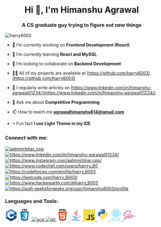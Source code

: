 <h1 align="center">Hi 👋, I'm Himanshu Agrawal</h1>
<h3 align="center">A CS graduate guy trying to figure out new things</h3>

<p align="left"> <img src="https://komarev.com/ghpvc/?username=harry6003&label=Profile%20views&color=0e75b6&style=flat" alt="harry6003" /> </p>

- 🔭 I’m currently working on **Frontend Development (React)**

- 🌱 I’m currently learning **React and MySQL**

- 👯 I’m looking to collaborate on **Backend Development**

- 👨‍💻 All of my projects are available at [https://github.com/harry6003](https://github.com/harry6003)

- 📝 I regularly write articles on [https://www.linkedin.com/in/himanshu-agrawal01234/](https://www.linkedin.com/in/himanshu-agrawal01234/)

- 💬 Ask me about **Competitive Programming**

- 📫 How to reach me **agrawalhimanshu814@gmail.com**

- ⚡ Fun fact **I use Light Theme in my IDE**

<h3 align="left">Connect with me:</h3>
<p align="left">
<a href="https://twitter.com/aatmnirbhar_cpp" target="blank"><img align="center" src="https://raw.githubusercontent.com/rahuldkjain/github-profile-readme-generator/neutral-icons/src/images/icons/Social/twitter.svg" alt="aatmnirbhar_cpp" height="30" width="40" /></a>
<a href="https://linkedin.com/in/https://www.linkedin.com/in/himanshu-agrawal01234/" target="blank"><img align="center" src="https://raw.githubusercontent.com/rahuldkjain/github-profile-readme-generator/neutral-icons/src/images/icons/Social/linked-in-alt.svg" alt="https://www.linkedin.com/in/himanshu-agrawal01234/" height="30" width="40" /></a>
<a href="https://instagram.com/https://www.instagram.com/aatmnirbhar.cpp/" target="blank"><img align="center" src="https://raw.githubusercontent.com/rahuldkjain/github-profile-readme-generator/neutral-icons/src/images/icons/Social/instagram.svg" alt="https://www.instagram.com/aatmnirbhar.cpp/" height="30" width="40" /></a>
<a href="https://www.codechef.com/users/https://www.codechef.com/users/harrry_60" target="blank"><img align="center" src="https://cdn.jsdelivr.net/npm/simple-icons@3.1.0/icons/codechef.svg" alt="https://www.codechef.com/users/harrry_60" height="30" width="40" /></a>
<a href="https://codeforces.com/profile/https://codeforces.com/profile/harry_6003" target="blank"><img align="center" src="https://cdn.jsdelivr.net/npm/simple-icons@3.0.1/icons/codeforces.svg" alt="https://codeforces.com/profile/harry_6003" height="30" width="40" /></a>
<a href="https://www.leetcode.com/https://leetcode.com/harry_6003/" target="blank"><img align="center" src="https://raw.githubusercontent.com/rahuldkjain/github-profile-readme-generator/neutral-icons/src/images/icons/Social/leet-code.svg" alt="https://leetcode.com/harry_6003/" height="30" width="40" /></a>
<a href="https://www.hackerearth.com/https://www.hackerearth.com/@harry_6003" target="blank"><img align="center" src="https://raw.githubusercontent.com/rahuldkjain/github-profile-readme-generator/neutral-icons/src/images/icons/Social/hackerearth.svg" alt="https://www.hackerearth.com/@harry_6003" height="30" width="40" /></a>
<a href="https://auth.geeksforgeeks.org/user/https://auth.geeksforgeeks.org/user/himanshu6003/profile" target="blank"><img align="center" src="https://raw.githubusercontent.com/rahuldkjain/github-profile-readme-generator/neutral-icons/src/images/icons/Social/geeks-for-geeks.svg" alt="https://auth.geeksforgeeks.org/user/himanshu6003/profile" height="30" width="40" /></a>
</p>

<h3 align="left">Languages and Tools:</h3>
<p align="left"> <a href="https://www.w3schools.com/cpp/" target="_blank"> <img src="https://raw.githubusercontent.com/devicons/devicon/master/icons/cplusplus/cplusplus-original.svg" alt="cplusplus" width="40" height="40"/> </a> <a href="https://www.w3schools.com/css/" target="_blank"> <img src="https://raw.githubusercontent.com/devicons/devicon/master/icons/css3/css3-original-wordmark.svg" alt="css3" width="40" height="40"/> </a> <a href="https://cloud.google.com" target="_blank"> <img src="https://www.vectorlogo.zone/logos/google_cloud/google_cloud-icon.svg" alt="gcp" width="40" height="40"/> </a> <a href="https://git-scm.com/" target="_blank"> <img src="https://www.vectorlogo.zone/logos/git-scm/git-scm-icon.svg" alt="git" width="40" height="40"/> </a> <a href="https://www.w3.org/html/" target="_blank"> <img src="https://raw.githubusercontent.com/devicons/devicon/master/icons/html5/html5-original-wordmark.svg" alt="html5" width="40" height="40"/> </a> <a href="https://www.java.com" target="_blank"> <img src="https://raw.githubusercontent.com/devicons/devicon/master/icons/java/java-original.svg" alt="java" width="40" height="40"/> </a> <a href="https://developer.mozilla.org/en-US/docs/Web/JavaScript" target="_blank"> <img src="https://raw.githubusercontent.com/devicons/devicon/master/icons/javascript/javascript-original.svg" alt="javascript" width="40" height="40"/> </a> <a href="https://www.python.org" target="_blank"> <img src="https://raw.githubusercontent.com/devicons/devicon/master/icons/python/python-original.svg" alt="python" width="40" height="40"/> </a> <a href="https://reactjs.org/" target="_blank"> <img src="https://raw.githubusercontent.com/devicons/devicon/master/icons/react/react-original-wordmark.svg" alt="react" width="40" height="40"/> </a> <a href="https://sass-lang.com" target="_blank"> <img src="https://raw.githubusercontent.com/devicons/devicon/master/icons/sass/sass-original.svg" alt="sass" width="40" height="40"/> </a> </p>
